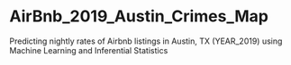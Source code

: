# AirBnb_2019_Austin_Crimes_Map
Predicting nightly rates of Airbnb listings in Austin, TX (YEAR_2019) using Machine Learning and Inferential Statistics
